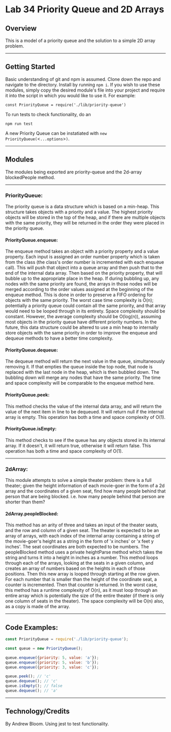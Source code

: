# Lab 34 Priority Queue and 2D Arrays

## Overview

This is a model of a priority queue and the solution to a simple 2D array problem.
***
## Getting Started

Basic understanding of git and npm is assumed. Clone down the repo and navigate to the directory. Install by running `npm i`. If you wish to use these modules, simply copy the desired module's file into your project and require it into the script in which you would like to use it. For example:

```const PriorityQueue = require('./lib/priority-queue')```

To run tests to check functionality, do an

```npm run test```

A new Priority Queue can be instatiated with `new PriorityQueue(`<`...options`>`)`. 
***
## Modules

The modules being exported are priority-queue and the 2d-array blockedPeople method.
***
### PriorityQueue:

The priority queue is a data structure which is based on a min-heap. This structure takes objects with a priority and a value. The highest priority objects will be stored in the top of the heap, and if there are multiple objects with the same priority, they will be returned in the order they were placed in the priority queue.

#### PriorityQueue.enqueue:

The enqueue method takes an object with a priority property and a value property. Each input is assigned an order number property which is taken from the class (the class's order number is incremented with each enqueue call). This will push that object into a queue array and then push that to the end of the internal data array. Then based on the priority property, that will bubble up to the appropriate place in the heap. If during bubbling up, any nodes with the same priority are found, the arrays in those nodes will be merged according to the order values assigned at the beginning of the enqueue method. This is done in order to preserve a FIFO ordering for objects with the same priority. The worst case time complexity is O(n); potentially a priority queue could contain all the same priority, and that array would need to be looped through in its entirety. Space complexity should be constant. However, the average complexity should be O(log(n)), assuming most objects in the priority queue have different priority numbers. In the future, this data structure could be altered to use a min heap to internally store objects with the same priority in order to improve the enqueue and dequeue methods to have a better time complexity.

#### PriorityQueue.dequeue:

The dequeue method will return the next value in the queue, simultaneously removing it. If that empties the queue inside the top node, that node is replaced with the last node in the heap, which is then bubbled down. The bubbling down will merge any nodes that have the same priority. The time and space complexity will be comparable to the enqueue method here.

#### PriorityQueue.peek:

This method checks the value of the internal data array, and will return the value of the next item in line to be dequeued. It will return null if the internal array is empty. This operation has both a time and space complexity of O(1).

#### PriorityQueue.isEmpty:

This method checks to see if the queue has any objects stored in its internal array. If it doesn't, it will return true, otherwise it will return false. This operation has both a time and space complexity of O(1).

***
### 2dArray:

This module attempts to solve a simple theater problem: there is a full theater; given the height information of each movie-goer in the form of a 2d array and the coordinates of a given seat, find how many people behind that person that are being blocked. i.e. how many people behind that person are shorter than them?

#### 2dArray.peopleBlocked:

This method has an arity of three and takes an input of the theater seats, and the row and column of a given seat. The theater is expected to be an array of arrays, with each index of the internal array containing a string of the movie-goer's height as a string in the form of 'x inches' or 'x feet y inches'. The seat coordinates are both expected to be numbers. The peopleBlocked method uses a private heightParse method which takes the string and turns it into a height in inches as a number. This method loops through each of the arrays, looking at the seats in a given column, and creates an array of numbers based on the heights in each of those positions. Then this new array is looped through starting at the row given. For each number that is smaller than the height of the coordinate seat, a counter is incremented. Then that counter is returned. In the worst case, this method has a runtime complexity of O(n), as it must loop through an entire array which is potentially the size of the entire theater (if there is only one column of seats in the theater). The space complexity will be O(n) also, as a copy is made of the array.

***
## Code Examples:

```javascript
const PriorityQueue = require('./lib/priority-queue');

const queue = new PriorityQueue();

queue.enqueue({priority: 5, value: 'a'});
queue.enqueue({priority: 5, value: 'b'});
queue.enqueue({priority: 3, value: 'c'});

queue.peek(); // 'c'
queue.dequeue(); // 'c'
queue.isEmpty(); // false
queue.dequeue(); // 'a'
```
***
## Technology/Credits

By Andrew Bloom. Using jest to test functionality.